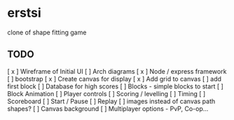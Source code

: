 # erstsi
clone of shape fitting game


## TODO

[ x ] Wireframe of Initial UI
[ ] Arch diagrams
[ x ] Node / express framework
[ ] bootstrap
[ x ] Create canvas for display
[ x ] Add grid to canvas
[ ] add first block
[ ] Database for high scores
[ ] Blocks - simple blocks to start
[ ] Block Animation
[ ] Player controls
[ ] Scoring / levelling
[ ] Timing
[ ] Scoreboard
[ ] Start / Pause
[ ] Replay
[ ] images instead of canvas path shapes?
[ ] Canvas background
[ ] Multiplayer options - PvP, Co-op...

